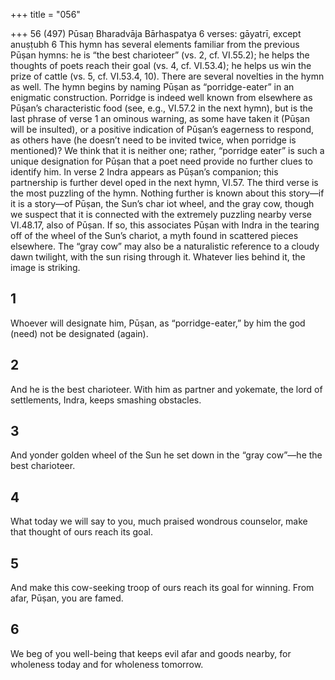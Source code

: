 +++
title = "056"

+++
56 (497)
Pūsaṇ
Bharadvāja Bārhaspatya
6 verses: gāyatrī, except anuṣṭubh 6
This hymn has several elements familiar from the previous Pūṣan hymns: he is “the  best charioteer” (vs. 2, cf. VI.55.2); he helps the thoughts of poets reach their goal  (vs. 4, cf. VI.53.4); he helps us win the prize of cattle (vs. 5, cf. VI.53.4, 10).
There are several novelties in the hymn as well. The hymn begins by naming  Pūṣan as “porridge-eater” in an enigmatic construction. Porridge is indeed well  known from elsewhere as Pūṣan’s characteristic food (see, e.g., VI.57.2 in the next  hymn), but is the last phrase of verse 1 an ominous warning, as some have taken it  (Pūṣan will be insulted), or a positive indication of Pūṣan’s eagerness to respond, as  others have (he doesn’t need to be invited twice, when porridge is mentioned)? We  think that it is neither one; rather, “porridge eater” is such a unique designation for  Pūṣan that a poet need provide no further clues to identify him.
In verse 2 Indra appears as Pūṣan’s companion; this partnership is further devel oped in the next hymn, VI.57. The third verse is the most puzzling of the hymn.  Nothing further is known about this story—if it is a story—of Pūṣan, the Sun’s char iot wheel, and the gray cow, though we suspect that it is connected with the extremely  puzzling nearby verse VI.48.17, also of Pūṣan. If so, this associates Pūṣan with Indra  in the tearing off of the wheel of the Sun’s chariot, a myth found in scattered pieces  elsewhere. The “gray cow” may also be a naturalistic reference to a cloudy dawn  twilight, with the sun rising through it. Whatever lies behind it, the image is striking.
## 1
Whoever will designate him, Pūṣan, as “porridge-eater,”
by him the god (need) not be designated (again).
## 2
And he is the best charioteer. With him as partner and yokemate, the  lord of settlements,
Indra, keeps smashing obstacles.
## 3
And yonder golden wheel of the Sun
he set down in the “gray cow”—he the best charioteer.
## 4
What today we will say to you, much praised wondrous counselor, make that thought of ours reach its goal.
## 5
And make this cow-seeking troop of ours reach its goal for winning. From afar, Pūṣan, you are famed.
## 6
We beg of you well-being that keeps evil afar and goods nearby,
for wholeness today and for wholeness tomorrow.